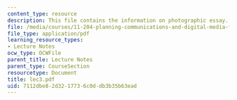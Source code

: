 ```yaml
---
content_type: resource
description: This file contains the information on photographic essay.
file: /media/courses/11-204-planning-communications-and-digital-media-fall-2004/7112dbe82d3217736c0ddb3b35b63ead_lec3.pdf
file_type: application/pdf
learning_resource_types:
- Lecture Notes
ocw_type: OCWFile
parent_title: Lecture Notes
parent_type: CourseSection
resourcetype: Document
title: lec3.pdf
uid: 7112dbe8-2d32-1773-6c0d-db3b35b63ead
---
```

